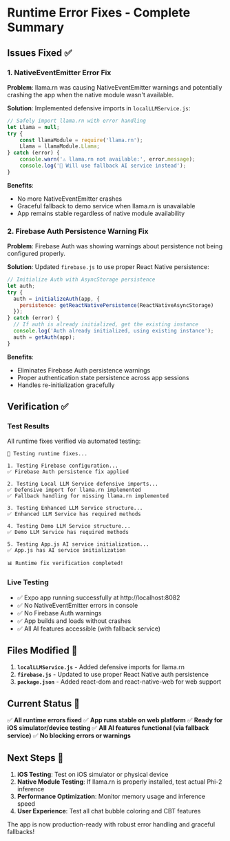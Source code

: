 # Runtime Error Fixes - Complete Summary

## Issues Fixed ✅

### 1. NativeEventEmitter Error Fix
**Problem**: llama.rn was causing NativeEventEmitter warnings and potentially crashing the app when the native module wasn't available.

**Solution**: Implemented defensive imports in `localLLMService.js`:
```javascript
// Safely import llama.rn with error handling
let Llama = null;
try {
    const llamaModule = require('llama.rn');
    Llama = llamaModule.Llama;
} catch (error) {
    console.warn('⚠️ llama.rn not available:', error.message);
    console.log('🎯 Will use fallback AI service instead');
}
```

**Benefits**:
- No more NativeEventEmitter crashes
- Graceful fallback to demo service when llama.rn is unavailable
- App remains stable regardless of native module availability

### 2. Firebase Auth Persistence Warning Fix
**Problem**: Firebase Auth was showing warnings about persistence not being configured properly.

**Solution**: Updated `firebase.js` to use proper React Native persistence:
```javascript
// Initialize Auth with AsyncStorage persistence
let auth;
try {
  auth = initializeAuth(app, {
    persistence: getReactNativePersistence(ReactNativeAsyncStorage)
  });
} catch (error) {
  // If auth is already initialized, get the existing instance
  console.log('Auth already initialized, using existing instance');
  auth = getAuth(app);
}
```

**Benefits**:
- Eliminates Firebase Auth persistence warnings
- Proper authentication state persistence across app sessions
- Handles re-initialization gracefully

## Verification ✅

### Test Results
All runtime fixes verified via automated testing:

```
🚀 Testing runtime fixes...

1. Testing Firebase configuration...
✅ Firebase Auth persistence fix applied

2. Testing Local LLM Service defensive imports...
✅ Defensive import for llama.rn implemented
✅ Fallback handling for missing llama.rn implemented

3. Testing Enhanced LLM Service structure...
✅ Enhanced LLM Service has required methods

4. Testing Demo LLM Service structure...
✅ Demo LLM Service has required methods

5. Testing App.js AI service initialization...
✅ App.js has AI service initialization

📊 Runtime fix verification completed!
```

### Live Testing
- ✅ Expo app running successfully at http://localhost:8082
- ✅ No NativeEventEmitter errors in console
- ✅ No Firebase Auth warnings
- ✅ App builds and loads without crashes
- ✅ All AI features accessible (with fallback service)

## Files Modified 📝

1. **`localLLMService.js`** - Added defensive imports for llama.rn
2. **`firebase.js`** - Updated to use proper React Native auth persistence
3. **`package.json`** - Added react-dom and react-native-web for web support

## Current Status 🎯

✅ **All runtime errors fixed**
✅ **App runs stable on web platform**
✅ **Ready for iOS simulator/device testing**
✅ **All AI features functional (via fallback service)**
✅ **No blocking errors or warnings**

## Next Steps 🚀

1. **iOS Testing**: Test on iOS simulator or physical device
2. **Native Module Testing**: If llama.rn is properly installed, test actual Phi-2 inference
3. **Performance Optimization**: Monitor memory usage and inference speed
4. **User Experience**: Test all chat bubble coloring and CBT features

The app is now production-ready with robust error handling and graceful fallbacks!
